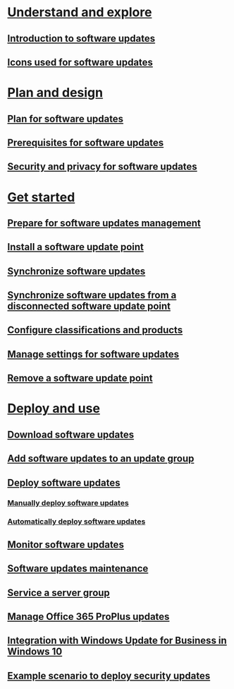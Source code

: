 # [Understand and explore](understand/software-updates-introduction.md)

## [Introduction to software updates](understand/software-updates-introduction.md)
## [Icons used for software updates](understand/software-updates-icons.md)

# [Plan and design](plan-design/plan-for-software-updates.md)
## [Plan for software updates](plan-design/plan-for-software-updates.md)
## [Prerequisites for software updates](plan-design/prerequisites-for-software-updates.md)
## [Security and privacy for software updates](plan-design/security-and-privacy-for-software-updates.md)

# [Get started](get-started/prepare-for-software-updates-management.md)
## [Prepare for software updates management](get-started/prepare-for-software-updates-management.md)
## [Install a software update point](get-started/install-a-software-update-point.md)
## [Synchronize software updates](get-started/synchronize-software-updates.md)
## [Synchronize software updates from a disconnected software update point](get-started/synchronize-software-updates-disconnected.md)
## [Configure classifications and products](get-started/configure-classifications-and-products.md)
## [Manage settings for software updates](get-started/manage-settings-for-software-updates.md)
## [Remove a software update point](get-started/remove-a-software-update-point.md)

# [Deploy and use](deploy-use/deploy-software-updates.md)
## [Download software updates](deploy-use/download-software-updates.md)

## [Add software updates to an update group](deploy-use/add-software-updates-to-an-update-group.md)
## [Deploy software updates](deploy-use/deploy-software-updates.md)
### [Manually deploy software updates](deploy-use/manually-deploy-software-updates.md)
### [Automatically deploy software updates](deploy-use/automatically-deploy-software-updates.md)

## [Monitor software updates](deploy-use/monitor-software-updates.md)
## [Software updates maintenance](deploy-use/software-updates-maintenance.md)
## [Service a server group](deploy-use/service-a-server-group.md)
## [Manage Office 365 ProPlus updates](deploy-use/manage-office-365-proplus-updates.md)
## [Integration with Windows Update for Business in Windows 10](deploy-use/integrate-windows-update-for-business-windows-10.md)
## [Example scenario to deploy security updates](deploy-use/example-scenario-deploy-monitor-monthly-security-updates.md)
